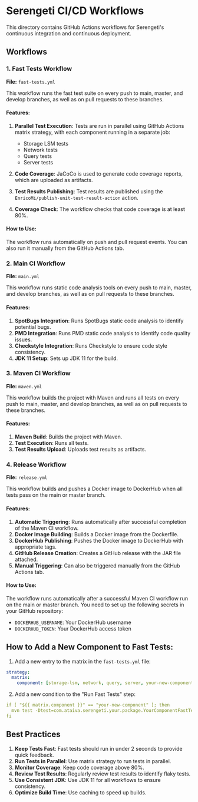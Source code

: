# Serengeti CI/CD Workflows

This directory contains GitHub Actions workflows for Serengeti's continuous integration and continuous deployment.

## Workflows

### 1. Fast Tests Workflow

**File:** `fast-tests.yml`

This workflow runs the fast test suite on every push to main, master, and develop branches, as well as on pull requests to these branches.

#### Features:

1. **Parallel Test Execution**: Tests are run in parallel using GitHub Actions matrix strategy, with each component running in a separate job:
   - Storage LSM tests
   - Network tests
   - Query tests
   - Server tests

2. **Code Coverage**: JaCoCo is used to generate code coverage reports, which are uploaded as artifacts.

3. **Test Results Publishing**: Test results are published using the `EnricoMi/publish-unit-test-result-action` action.

4. **Coverage Check**: The workflow checks that code coverage is at least 80%.

#### How to Use:

The workflow runs automatically on push and pull request events. You can also run it manually from the GitHub Actions tab.

### 2. Main CI Workflow

**File:** `main.yml`

This workflow runs static code analysis tools on every push to main, master, and develop branches, as well as on pull requests to these branches.

#### Features:

1. **SpotBugs Integration**: Runs SpotBugs static code analysis to identify potential bugs.
2. **PMD Integration**: Runs PMD static code analysis to identify code quality issues.
3. **Checkstyle Integration**: Runs Checkstyle to ensure code style consistency.
4. **JDK 11 Setup**: Sets up JDK 11 for the build.

### 3. Maven CI Workflow

**File:** `maven.yml`

This workflow builds the project with Maven and runs all tests on every push to main, master, and develop branches, as well as on pull requests to these branches.

#### Features:

1. **Maven Build**: Builds the project with Maven.
2. **Test Execution**: Runs all tests.
3. **Test Results Upload**: Uploads test results as artifacts.

### 4. Release Workflow

**File:** `release.yml`

This workflow builds and pushes a Docker image to DockerHub when all tests pass on the main or master branch.

#### Features:

1. **Automatic Triggering**: Runs automatically after successful completion of the Maven CI workflow.
2. **Docker Image Building**: Builds a Docker image from the Dockerfile.
3. **DockerHub Publishing**: Pushes the Docker image to DockerHub with appropriate tags.
4. **GitHub Release Creation**: Creates a GitHub release with the JAR file attached.
5. **Manual Triggering**: Can also be triggered manually from the GitHub Actions tab.

#### How to Use:

The workflow runs automatically after a successful Maven CI workflow run on the main or master branch. You need to set up the following secrets in your GitHub repository:

- `DOCKERHUB_USERNAME`: Your DockerHub username
- `DOCKERHUB_TOKEN`: Your DockerHub access token

## How to Add a New Component to Fast Tests:

1. Add a new entry to the matrix in the `fast-tests.yml` file:

```yaml
strategy:
  matrix:
    component: [storage-lsm, network, query, server, your-new-component]
```

2. Add a new condition to the "Run Fast Tests" step:

```yaml
if [ "${{ matrix.component }}" == "your-new-component" ]; then
  mvn test -Dtest=com.ataiva.serengeti.your.package.YourComponentFastTest
fi
```

## Best Practices

1. **Keep Tests Fast**: Fast tests should run in under 2 seconds to provide quick feedback.
2. **Run Tests in Parallel**: Use matrix strategy to run tests in parallel.
3. **Monitor Coverage**: Keep code coverage above 80%.
4. **Review Test Results**: Regularly review test results to identify flaky tests.
5. **Use Consistent JDK**: Use JDK 11 for all workflows to ensure consistency.
6. **Optimize Build Time**: Use caching to speed up builds.